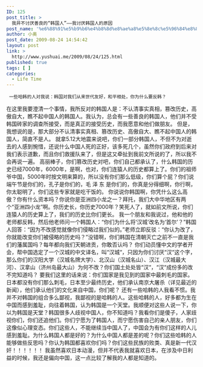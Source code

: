 ```yaml
---
ID: 125
post_title: >
  我并不讨厌善良的“韩国人”——我讨厌韩国人的原因
post_name: '%e6%88%91%e5%b9%b6%e4%b8%8d%e8%ae%a8%e5%8e%8c%e5%96%84%e8%89%af%e7%9a%84%e2%80%9c%e9%9f%a9%e5%9b%bd%e4%ba%ba%e2%80%9d%e2%80%94%e2%80%94%e6%88%91%e8%ae%a8%e5%8e%8c%e9%9f%a9%e5%9b%bd%e4%ba%ba%e7%9a%84'
author: 小奥
post_date: 2009-08-24 14:54:42
layout: post
link: >
  http://www.yushuai.me/2009/08/24/125.html
published: true
tags: [ ]
categories:
  - Life Time
---
```

     一些哈韩的人对我说：韩国对我们从来世代友好，和平相处，你为什么要反韩？
   在这里我要澄清一个事情，我所反对的韩国人是：不认清事实真相，篡改历史，高傲自大，瞧不起中国人的韩国人。我认为，总会有一些善良的韩国人，他们并不受韩国砖家的调查所接受，而是真正的接受历史，而我愿意和他们做朋友。
    但是，我想说的是，那大部分不认清事实真相、篡改历史、高傲自大、瞧不起中国人的韩国人，简直不是人。
    就拿5.12大地震来说吧，你们一部分韩国人，不但不为对逝去的人感到惋惜，还说什么中国人死的正好，该多死几个，虽然你们政府到后来对我们表示道歉，而且你们救援队来了，但是这又牵扯到我前文所说的了，所以我不会再说一遍。
    高丽棒子，你们篡改历史对吧，你们自己都承认了，什么韩国的历史已经7000年，6000年，是啊，也对，你们连猿人的历史都算上了。你们的祖师爷中国，5000年时按文明来算的，所以没有你们那么低级，你们算个屁？你们说端午节是你们的，孔子是你们的，毛 泽 东 是你们的，你真是分得细啊，你行啊，你太聪明了，你们这些专家就是吃干饭的。
    你说说你韩国啊，你凭什么这么高傲？你有什么资本吗？你说你是亚洲四小龙之一？拜托，我们大中华地区有两个“亚洲四小龙”啊。你历史长，你历史7000年？笑死人了，就如前文所说，你们连猿人的历史算上了，我们的历史比你们更长。
    我一个朋友和我说过，他和他的老师都反韩，然后他老师问一个韩国人：“你们为什么将‘汉城’改名为‘首尔’？”韩国人回答：“因为不改感觉就像你们侵略过我们似的。”老师立即反驳：“你认为改了，你就能改变你们被侵略的历史吗？”没错啊，你们韩国在清朝灭亡之前不一直是我们的藩属国吗？每年都向我们天朝进贡，你敢否认吗？
    你们动员懂中文的学者开会，帮中国选定了一个汉城的中文译名，叫“汉城“，只因为你们讨厌“汉“这个字，那么你们的汉阳大学（汉城名牌大学）、北汉山（汉城名山）、汉江（汉城最大河）、汉拿山（济州岛最大山）为何不改？你们国土处处皆“汉“，“汉“成份多的改不完知道吗？
    要我们这里的话来说：你们国家是我见到的国家中最刺毛的国家。日本都没有你们那么刺毛，日本至少最终历史，他们承认南京大屠杀（详见最近的新闻），他们承认他们的文化来自中国，你们呢？
    还有一些哈韩的人我看不惯。我并不对韩国的组合多么鄙视，我鄙视的是哈韩的人。这些哈韩的人，好多都为生在中国而感到羞耻，向往着韩国，认为韩国是一个天堂。我顺便对这些人说一下，你以为韩国是天堂？韩国很多人歧视中国人，你不知道吗？我看你们是傻子，人家歧视你们，你们还追他们。你们宁愿为了韩国人，而宁愿伤害自己的亲人朋友，你们这像似心理变态。你们这些人，不能继续当中国人了，中国会为有你们这样的人儿感到羞耻。为什么韩国人都是好的？为什么中国人都是差的呢？你们这些哈韩的人能够做些反思吗？你认为韩国都喜欢你们吗？你们这些民族的败类、真是新一代汉奸！！！！！！
    我虽然喜欢日本动漫，但并不代表我就喜欢日本，在涉及中日利益的时候，我还是偏向中国，这一点比较了解我的人都是知道的。